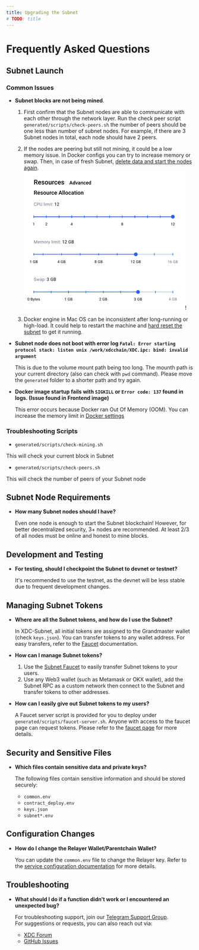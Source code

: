 ```yaml
---
title: Upgrading the Subnet
# TODO: title
---
```


# Frequently Asked Questions
## Subnet Launch
### Common Issues 
- **Subnet blocks are not being mined**.

    1. First confirm that the Subnet nodes are able to communicate with each other through the network layer. Run the check peer script `generated/scripts/check-peers.sh` the number of peers should be one less than number of subnet nodes. For example, if there are 3 Subnet nodes in total, each node should have 2 peers.

    2. If the nodes are peering but still not mining, it could be a low memory issue. In Docker configs you can try to increase memory or swap. Then, in case of fresh Subnet, [delete data and start the nodes again](../install_guide/launch_subnet.md/#deleting-subnet). ![Docker Memory Config](../img/docker_mem.png)!

    3. Docker engine in Mac OS can be inconsistent after long-running or high-load. It could help to restart the machine and [hard reset the subnet](../install_guide/launch_subnet.md/#deleting-subnet) to get it running.


- **Subnet node does not boot with error log `Fatal: Error starting protocol stack: listen unix /work/xdcchain/XDC.ipc: bind: invalid argument`**

    This is due to the volume mount path being too long. The mounth path is your current directory (also can check with `pwd` command). Please move the `generated` folder to a shorter path and try again.


- **Docker image startup fails with `SIGKILL` or `Error code: 137` found in logs. (Issue found in Frontend image)**

    This error occurs because Docker ran Out Of Memory (OOM). You can increase the memory limit in [Docker settings](https://docs.docker.com/desktop/settings/mac/#:~:text=lower%20the%20number.-,Memory,-.%20By%20default%2C%20Docker)

  

### Troubleshooting Scripts


  - `generated/scripts/check-mining.sh`

  This will check your current block in Subnet

  - `generated/scripts/check-peers.sh`
  
  This will check the number of peers of your Subnet node



## Subnet Node Requirements

- **How many Subnet nodes should I have?**

  Even one node is enough to start the Subnet blockchain! However, for better decentralized security, 3+ nodes are recommended. At least 2/3 of all nodes must be online and honest to mine blocks.

## Development and Testing

- **For testing, should I checkpoint the Subnet to devnet or testnet?**

  It's recommended to use the testnet, as the devnet will be less stable due to frequent development changes.

## Managing Subnet Tokens

- **Where are all the Subnet tokens, and how do I use the Subnet?**

  In XDC-Subnet, all initial tokens are assigned to the Grandmaster wallet (check `keys.json`). You can transfer tokens to any wallet address. For easy transfers, refer to the [Faucet](../using_subnet.md/#faucet) documentation.

- **How can I manage Subnet tokens?**

  1. Use the [Subnet Faucet](../using_subnet.md/#faucet) to easily transfer Subnet tokens to your users.
  2. Use any Web3 wallet (such as Metamask or OKX wallet), add the Subnet RPC as a custom network then connect to the Subnet and transfer tokens to other addresses.

- **How can I easily give out Subnet tokens to my users?**

  A Faucet server script is provided for you to deploy under `generated/scripts/faucet-server.sh`. Anyone with access to the faucet page can request tokens. Please refer to the [faucet page](../using_subnet.md/#faucet) for more details.

## Security and Sensitive Files

- **Which files contain sensitive data and private keys?**

  The following files contain sensitive information and should be stored securely:

  - `common.env`
  - `contract_deploy.env`
  - `keys.json`
  - `subnet*.env`

## Configuration Changes

- **How do I change the Relayer Wallet/Parentchain Wallet?**

  You can update the `common.env` file to change the Relayer key. Refer to the [service configuration documentation](../upgrading_subnet.md/#updating-services-configs) for more details.

## Troubleshooting

- **What should I do if a function didn’t work or I encountered an unexpected bug?**

  For troubleshooting support, join our [Telegram Support Group](https://t.me/+jvkX6LaLEEthZWM1).  
  For suggestions or requests, you can also reach out via:

  - [XDC Forum](https://forum.xinfin.org/)
  - [GitHub Issues](https://github.com/XinFinOrg/XDC-Subnet/issues)
